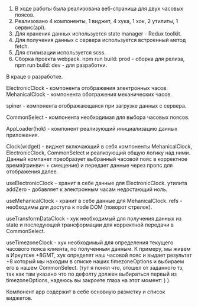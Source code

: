 1) В ходе работы была реализована веб-страница для двух часовых поясов.
2) Реализовано 4 компоненты, 1 виджет, 4 хука, 1 хок, 2 утилиты, 1 сервис(api).
3) Для хранения данных используется state manager - Redux toolkit.
4) Для получения данных с сервера используется встроенный метод fetch.
5) Для стилизации используется scss.
6) Сборка проекта webpack. npm run build: prod - сборка для релиза, npm run build: dev - для разработки.

В краце о разработке.

ElectronicClock - компонента отображения электронных часов.
MehanicalClock - компонента оботражения механических часов.

spiner - компонента отображающаяся при загрузке данных с сервера.

CommonSelect - компонента необходимая для выбора часовых поясов.

AppLoader(hok) - компонент реализующий инициализацию данных приложения.

Clock(widget) - виджет включающий в себя компоненты MehanicalClock, ElectronicClock, CommonSelect и реализующий общую логику над ними.
Данный компанет преобразует выбранный часовой пояс в корректное время(гринвич + смещение) и передает данные через пропс для отображения далее.

useElectronicClock - хранит в себе данные для ElectronicClock.
утилита addZero - добавляет к электронным часам недостающий ноль.

useMehanicalClock - хранит в себе данные для MehanicalClock.
refs - необходимы для доступа к node DOM (поворот стрелок).

useTransformDataClock - хук необходимый для получения данных из state и последующей трансформации для корректной передачи в CommonSelect.

useTimezoneClock - хук необходимый для определения текущего часового пояса клиента, по полученным данным.
К примеру, мы живем в Иркутске +8GMT, хук определят наш часовой пояс и выдает результат +8 который мы находим в списке наших timezoneOptions и выбираем его в нашем CommonSelect. (тут я понял что, отошел от заданного тз, так как там указано что по дефолту
должен выбираться первый из timezoneOptions, надеюсь вы закроете глаза на этот момент: ) ).

Компонент app содержит в себе основную разметку и список виджетов.





